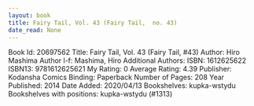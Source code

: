 ```yaml
---
layout: book
title: Fairy Tail, Vol. 43 (Fairy Tail,  no. 43)
date_read: None
---
```


Book Id: 20697562
Title: Fairy Tail, Vol. 43 (Fairy Tail, #43)
Author: Hiro Mashima
Author l-f: Mashima, Hiro
Additional Authors: 
ISBN: 1612625622
ISBN13: 9781612625621
My Rating: 0
Average Rating: 4.39
Publisher: Kodansha Comics
Binding: Paperback
Number of Pages: 208
Year Published: 2014
Date Added: 2020/04/13
Bookshelves: kupka-wstydu
Bookshelves with positions: kupka-wstydu (#1313)


